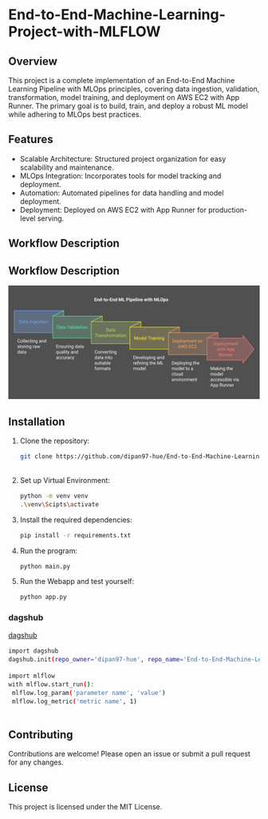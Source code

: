 # End-to-End-Machine-Learning-Project-with-MLFLOW

## Overview

This project is a complete implementation of an End-to-End Machine Learning Pipeline with MLOps principles, covering data ingestion, validation, transformation, model training, and deployment on AWS EC2 with App Runner. The primary goal is to build, train, and deploy a robust ML model while adhering to MLOps best practices.



## Features

- Scalable Architecture: Structured project organization for easy scalability and maintenance.
- MLOps Integration: Incorporates tools for model tracking and deployment.
- Automation: Automated pipelines for data handling and model deployment.
- Deployment: Deployed on AWS EC2 with App Runner for production-level serving.

## Workflow Description 

## Workflow Description 

![Workflow MLOPS](Workflow_MLOPS.png)

## Installation

1. Clone the repository:
    ```sh
    git clone https://github.com/dipan97-hue/End-to-End-Machine-Learning-Project-with-MLFLOW 
  
    ```
2. Set up Virtual Environment:
    ```sh
    python -m venv venv
    .\venv\Scipts\activate

    ```
3. Install the required dependencies:
    ```sh
    pip install -r requirements.txt
    ```
4. Run the program:
    ```sh
    python main.py
    ```
5. Run the Webapp and test yourself:
    ```sh
    python app.py
    ```


### dagshub 
[dagshub](https://dagshub.com)
 ```sh
import dagshub
dagshub.init(repo_owner='dipan97-hue', repo_name='End-to-End-Machine-Learning-Project-with-MLFLOW', mlflow=True)

import mlflow
with mlflow.start_run():
  mlflow.log_param('parameter name', 'value')
  mlflow.log_metric('metric name', 1)
  
```

## Contributing

Contributions are welcome! Please open an issue or submit a pull request for any changes.

## License

This project is licensed under the MIT License.
